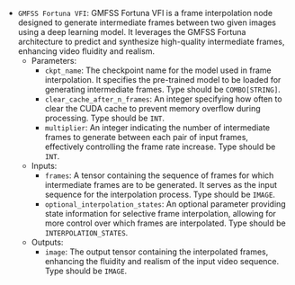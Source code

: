 - `GMFSS Fortuna VFI`: GMFSS Fortuna VFI is a frame interpolation node designed to generate intermediate frames between two given images using a deep learning model. It leverages the GMFSS Fortuna architecture to predict and synthesize high-quality intermediate frames, enhancing video fluidity and realism.
    - Parameters:
        - `ckpt_name`: The checkpoint name for the model used in frame interpolation. It specifies the pre-trained model to be loaded for generating intermediate frames. Type should be `COMBO[STRING]`.
        - `clear_cache_after_n_frames`: An integer specifying how often to clear the CUDA cache to prevent memory overflow during processing. Type should be `INT`.
        - `multiplier`: An integer indicating the number of intermediate frames to generate between each pair of input frames, effectively controlling the frame rate increase. Type should be `INT`.
    - Inputs:
        - `frames`: A tensor containing the sequence of frames for which intermediate frames are to be generated. It serves as the input sequence for the interpolation process. Type should be `IMAGE`.
        - `optional_interpolation_states`: An optional parameter providing state information for selective frame interpolation, allowing for more control over which frames are interpolated. Type should be `INTERPOLATION_STATES`.
    - Outputs:
        - `image`: The output tensor containing the interpolated frames, enhancing the fluidity and realism of the input video sequence. Type should be `IMAGE`.
